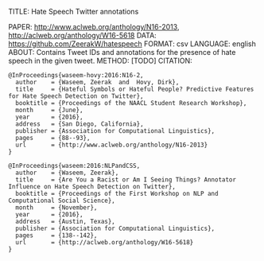 TITLE: Hate Speech Twitter annotations

PAPER: http://www.aclweb.org/anthology/N16-2013, http://aclweb.org/anthology/W16-5618
DATA: https://github.com/ZeerakW/hatespeech
FORMAT: csv
LANGUAGE: english
ABOUT: Contains Tweet IDs and annotations for the presence of hate speech in the given tweet.
METHOD: [TODO]
CITATION:
```
@InProceedings{waseem-hovy:2016:N16-2,
  author    = {Waseem, Zeerak  and  Hovy, Dirk},
  title     = {Hateful Symbols or Hateful People? Predictive Features for Hate Speech Detection on Twitter},
  booktitle = {Proceedings of the NAACL Student Research Workshop},
  month     = {June},
  year      = {2016},
  address   = {San Diego, California},
  publisher = {Association for Computational Linguistics},
  pages     = {88--93},
  url       = {http://www.aclweb.org/anthology/N16-2013}
}
```
```
@InProceedings{waseem:2016:NLPandCSS,
  author    = {Waseem, Zeerak},
  title     = {Are You a Racist or Am I Seeing Things? Annotator Influence on Hate Speech Detection on Twitter},
  booktitle = {Proceedings of the First Workshop on NLP and Computational Social Science},
  month     = {November},
  year      = {2016},
  address   = {Austin, Texas},
  publisher = {Association for Computational Linguistics},
  pages     = {138--142},
  url       = {http://aclweb.org/anthology/W16-5618}
}
```